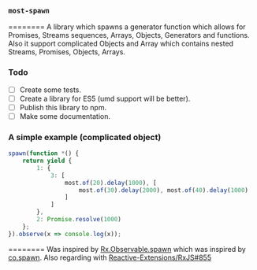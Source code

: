 ### `most-spawn`
========
A library which spawns a generator function which allows for Promises, Streams sequences, Arrays, Objects, Generators and functions. Also it support complicated Objects and Array which contains nested Streams, Promises, Objects, Arrays.

### Todo
- [ ] Create some tests.
- [ ] Create a library for ES5 (umd support will be better).
- [ ] Publish this library to npm.
- [ ] Make some documentation.

### A simple example (complicated object)

```js
spawn(function *() {
    return yield {
        1: {
            3: [
                most.of(20).delay(1000), [
                    most.of(30).delay(2000), most.of(40).delay(1000)
                ]
            ]
        },
        2: Promise.resolve(1000)
    };
}).observe(x => console.log(x));
```
========
Was inspired by [Rx.Observable.spawn](https://github.com/Reactive-Extensions/RxJS/blob/master/doc/api/core/operators/spawn.md) which was inspired by [co.spawn](https://github.com/tj/co#cofnthen-val--). Also regarding with [Reactive-Extensions/RxJS#855](https://github.com/Reactive-Extensions/RxJS/pull/855)